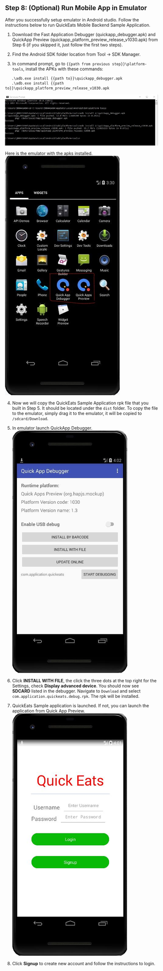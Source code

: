 ## Step 8:  (Optional) Run Mobile App in Emulator

After you successfully setup emulator in Android studio. Follow the instructions below to run QuickEats Mobile Backend Sample Application.

1.	Download the Fast Application Debugger (quickapp_debugger.apk) and QuickApp Preview (quickapp_platform_preview_release_v1030.apk) from Step 6 (if you skipped it, just follow the first two steps).

2.	 Find the Android SDK folder location from Tool -> SDK Manager.

3.	In command prompt, go to `{{path from previous step}}\platform-tools`, install the APKs with these commands:  

```
   .\adb.exe install {{path to}}\quickapp_debugger.apk
   .\adb.exe install {{path to}}\quickapp_platform_preview_release_v1030.apk
```
![s9a](./imgs/s9a.jpg)

   Here is the emulator with the apks installed.  
![s9b](./imgs/s9b.jpg)

4.	Now we will copy the QuickEats Sample Application rpk file that you built in Step 5. It should be located under the `dist` folder. To copy the file to the emulator, simply drag it to the emulator, it will be copied to `/sdcard/Download`.

5.	In emulator launch QuickApp Debugger.  
![s9c](./imgs/s9c.jpg)

6.  Click **INSTALL WITH FILE**, the click the three dots at the top right for the Settings, check **Display advanced device**. You should now see **SDCARD** listed in the debugger. Navigate to `Download` and select `com.application.quickeats.debug.rpk`. The rpk will be installed.

7.	QuickEats Sample application is launched. If not, you can launch the application from Quick App Preview.  
![s9d](./imgs/s9d.png)

8.	Click **Signup** to create new account and follow the instructions to login.
